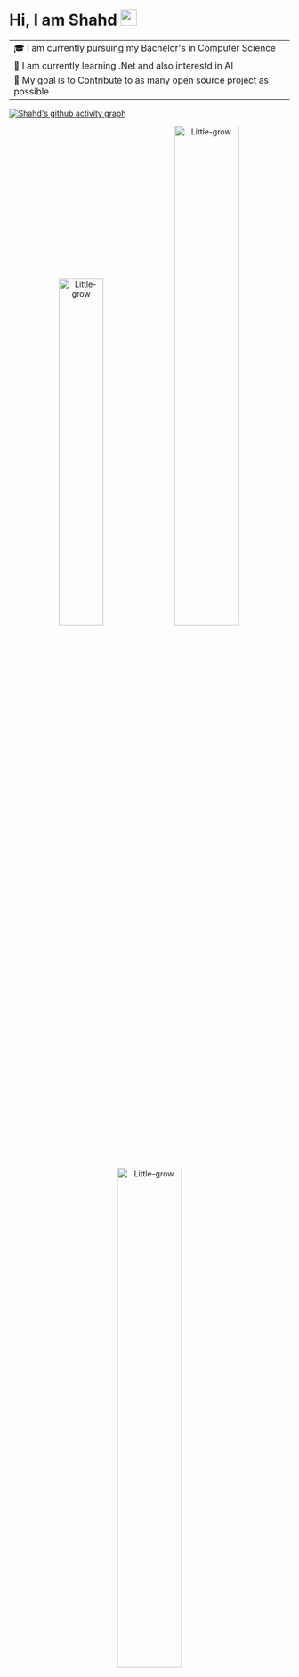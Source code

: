 # Hi, I am Shahd <img src="https://github.com/TheDudeThatCode/TheDudeThatCode/blob/master/Assets/Hi.gif" width="29px">

<table>
 <tr>
  <td valign="crnter">
   🎓 I am currently pursuing my Bachelor's in Computer Science
  </td> 
 </tr> 

  <tr>
  <td>
   🌱 I am currently learning .Net and also interestd in AI
  </td>
  </tr>
 
 <tr>
  <td>
   🎯 My goal is to Contribute to as many open source project as possible 
  </td>
 </tr> 
</table>

[![Shahd's github activity graph](https://github-readme-activity-graph.cyclic.app/graph?username=Little-grow)](https://github.com/ashutosh00710/github-readme-activity-graph)


<p align="center">
<img width="40%" src="https://github-readme-stats.vercel.app/api/top-langs?username=Little-grow&show_icons=true&theme=dracula&title_color=ff8000&text_color=ffffff&bg_color=6a6a6a&locale=en&layout=compact&hide_border=true" alt="Little-grow" /> 
<img width="48%" src="https://github-readme-stats.vercel.app/api?username=Little-grow&show_icons=true&theme=dracula&title_color=ff8000&text_color=ffffff&bg_color=6a6a6a&locale=en&hide_border=true" alt="Little-grow" />
<img width="48%" src="https://github-readme-streak-stats.herokuapp.com/?user=Little-grow&theme=highcontrast&hide_border=true" alt="Little-grow" />
</p>